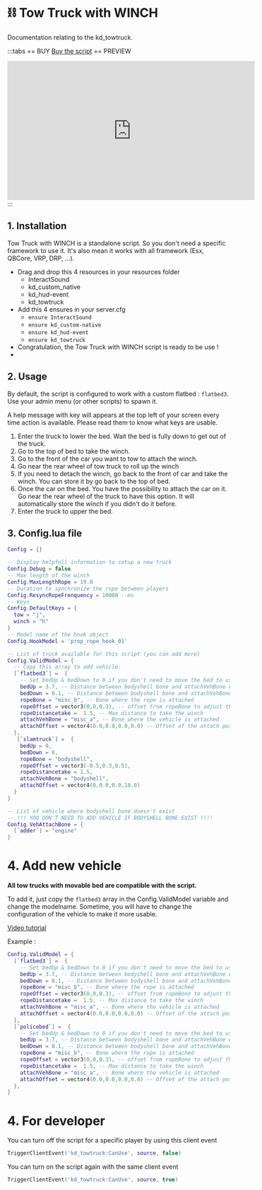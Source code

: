 # :chains: Tow Truck with WINCH
Documentation relating to the kd_towtruck.

:::tabs
== BUY
[Buy the script](https://store.kaddarem.com/package/5207275)
== PREVIEW
<iframe width="560" height="315" src="https://www.youtube.com/embed/derm4LaiuGo?si=3PLcRE8vNp_iTgrN" title="YouTube video player" frameborder="0" allow="accelerometer; autoplay; clipboard-write; encrypted-media; gyroscope; picture-in-picture; web-share" allowfullscreen></iframe>
:::

## 1. Installation
Tow Truck with WINCH is a standalone script. So you don't need a specific framework to use it. It's also mean it works with all framework (Esx, QBCore, VRP, DRP, …).

- Drag and drop this 4 resources in your resources folder
  - InteractSound
  - kd_custom_native
  - kd_hud-event
  - kd_towtruck
- Add this 4 ensures in your server.cfg
  - `ensure InteractSound`
  - `ensure kd_custom-native`
  - `ensure kd_hud-event`
  - `ensure kd_towtruck`
- Congratulation, the Tow Truck with WINCH script is ready to be use !
- 
## 2. Usage
By default, the script is configured to work with a custom flatbed : `flatbed3`. Use your admin menu (or other scripts) to spawn it. 

A help message with key will appears at the top left of your screen every time action is available. Please read them to know what keys are usable. 
1. Enter the truck to lower the bed. Wait the bed is fully down to get out of the truck.
2. Go to the top of bed to take the winch.
3. Go to the front of the car you want to tow to attach the winch.
4. Go near the rear wheel of tow truck to roll up the winch
5. If you need to detach the winch, go back to the front of car and take the winch. You can store it by go back to the top of bed. 
6. Once the car on the bed. You have the possibility to attach the car on it. Go near the rear wheel of the truck to have this option. It will automatically store the winch if you didn't do it before. 
7. Enter the truck to upper the bed.

## 3. Config.lua file
```lua
Config = {}

-- Display helpfull information to setup a new truck
Config.Debug = false
-- Max length of the winch
Config.MaxLengthRope = 19.0
-- Duration to synchronize the rope between players 
Config.ResyncRopeFrenquency = 10000 --ms
-- Keys
Config.DefaultKeys = {
  tow = "j",
  winch = "h"
}
-- Model name of the hook object
Config.HookModel = 'prop_rope_hook_01'

-- List of truck available for this script (you can add more)
Config.ValidModel = {
  -- Copy this array to add vehicle.
  [`flatbed3`] =  {
    -- Set bedUp & bedDown to 0 if you don't need to move the bed to use the winch
    bedUp = 3.7, -- Distance between bodyshell bone and attachVehBone when the bed is up
    bedDown = 8.1, -- Distance between bodyshell bone and attachVehBone when the bed is down
    ropeBone = "misc_b", -- Bone where the rope is attached
    ropeOffset = vector3(0,0,0.3), -- offset from ropeBone to adjust the position of the rope
    ropeDistancetake =  1.5, -- Max distance to take the winch
    attachVehBone = "misc_a", -- Bone where the vehicle is attached
    attachOffset = vector4(0.0,0.0,0.0,0.0) -- Offset of the attach positon (w value is the tilt)
  },
   [`slamtruck`] =  {
    bedUp = 0,
    bedDown = 0,
    ropeBone = "bodyshell",
    ropeOffset = vector3(-0.5,0.3,0.5),
    ropeDistancetake = 1.5,
    attachVehBone = "bodyshell",
    attachOffset = vector4(0,0.0,0.0,10.0)
  }
}

-- List of vehicle where bodyshell bone doesn't exist
-- !!! YOU DON'T NEED TO ADD VEHICLE IF BODYSHELL BONE EXIST !!!!
Config.VehAttachBone = {
  [`adder`] = "engine"
}
```
# 4. Add new vehicle

**All tow trucks with movable bed are compatible with the script.**

To add it, just copy the `flatbed3` array in the Config.ValidModel variable and change the modelname. Sometime, you will have to change the configuration of the vehicle to make it more usable. 

[Video tutorial](https://youtu.be/fIqxunMiysM?si=XlnLo-6CRWjvettT)

Example :
```lua
Config.ValidModel = {
  [`flatbed3`] =  {
    -- Set bedUp & bedDown to 0 if you don't need to move the bed to use the winch
    bedUp = 3.7, -- Distance between bodyshell bone and attachVehBone when the bed is up
    bedDown = 8.1, -- Distance between bodyshell bone and attachVehBone when the bed is down
    ropeBone = "misc_b", -- Bone where the rope is attached
    ropeOffset = vector3(0,0,0.3), -- offset from ropeBone to adjust the position of the rope
    ropeDistancetake =  1.5, -- Max distance to take the winch
    attachVehBone = "misc_a", -- Bone where the vehicle is attached
    attachOffset = vector4(0.0,0.0,0.0,0.0) -- Offset of the attach positon (w value is the tilt)
  },
  [`policebed`] =  {
    -- Set bedUp & bedDown to 0 if you don't need to move the bed to use the winch
    bedUp = 3.7, -- Distance between bodyshell bone and attachVehBone when the bed is up
    bedDown = 8.1, -- Distance between bodyshell bone and attachVehBone when the bed is down
    ropeBone = "misc_b", -- Bone where the rope is attached
    ropeOffset = vector3(0,0,0.3), -- offset from ropeBone to adjust the position of the rope
    ropeDistancetake =  1.5, -- Max distance to take the winch
    attachVehBone = "misc_a", -- Bone where the vehicle is attached
    attachOffset = vector4(0.0,0.0,0.0,0.0) -- Offset of the attach positon (w value is the tilt)
  },
}
```
# 4. For developer
You can turn off the script for a specific player by using this client event
```lua
TriggerClientEvent('kd_towtruck:CanUse', source, false)
```
You can turn on the script again with the same client event
```lua
TriggerClientEvent('kd_towtruck:CanUse', source, true)
```
